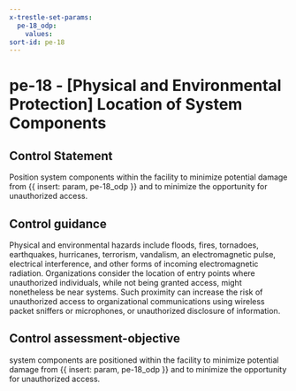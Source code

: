 ```yaml
---
x-trestle-set-params:
  pe-18_odp:
    values:
sort-id: pe-18
---
```


# pe-18 - \[Physical and Environmental Protection\] Location of System Components

## Control Statement

Position system components within the facility to minimize potential damage from {{ insert: param, pe-18_odp }} and to minimize the opportunity for unauthorized access.

## Control guidance

Physical and environmental hazards include floods, fires, tornadoes, earthquakes, hurricanes, terrorism, vandalism, an electromagnetic pulse, electrical interference, and other forms of incoming electromagnetic radiation. Organizations consider the location of entry points where unauthorized individuals, while not being granted access, might nonetheless be near systems. Such proximity can increase the risk of unauthorized access to organizational communications using wireless packet sniffers or microphones, or unauthorized disclosure of information.

## Control assessment-objective

system components are positioned within the facility to minimize potential damage from {{ insert: param, pe-18_odp }} and to minimize the opportunity for unauthorized access.
